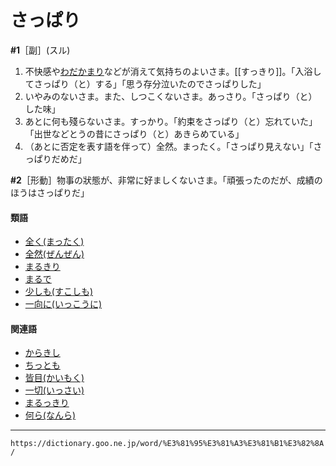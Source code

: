 # さっぱり

**\#1**［副］(スル)

1. 不快感や[わだかまり](わだかまり（蟠り）)などが消えて気持ちのよいさま。[[すっきり]]。「入浴してさっぱり（と）する」「思う存分泣いたのでさっぱりした」
2. いやみのないさま。また、しつこくないさま。あっさり。「さっぱり（と）した味」
3. あとに何も殘らないさま。すっかり。「約束をさっぱり（と）忘れていた」「出世などとうの昔にさっぱり（と）あきらめている」
4. （あとに否定を表す語を伴って）全然。まったく。「さっぱり見えない」「さっぱりだめだ」
    

**\#2**［形動］物事の狀態が、非常に好ましくないさま。「頑張ったのだが、成績のほうはさっぱりだ」

#### 類語

-   [全く(まったく)](https://dictionary.goo.ne.jp/word/%E5%85%A8%E3%81%8F/#jn-208755)
-   [全然(ぜんぜん)](https://dictionary.goo.ne.jp/word/%E5%85%A8%E7%84%B6/#jn-126699)
-   [まるきり](https://dictionary.goo.ne.jp/word/%E4%B8%B8%E5%88%87%E3%82%8A/#jn-209907)
-   [まるで](https://dictionary.goo.ne.jp/word/%E4%B8%B8%E3%81%A7/#jn-210069)
-   [少しも(すこしも)](https://dictionary.goo.ne.jp/word/%E5%B0%91%E3%81%97%E3%82%82/#jn-118100)
-   [一向に(いっこうに)](https://dictionary.goo.ne.jp/word/%E4%B8%80%E5%90%91_%28%E3%81%84%E3%81%A3%E3%81%93%E3%81%86%29/#jn-13189)

#### 関連語

-   [からきし](https://dictionary.goo.ne.jp/word/%E3%81%8B%E3%82%89%E3%81%8D%E3%81%97/#jn-45626)
-   [ちっとも](https://dictionary.goo.ne.jp/word/%E4%BA%9B%E3%81%A8%E3%82%82_%28%E3%81%A1%E3%81%A3%E3%81%A8%E3%82%82%29/#jn-142025)
-   [皆目(かいもく)](https://dictionary.goo.ne.jp/word/%E7%9A%86%E7%9B%AE/#jn-37072)
-   [一切(いっさい)](https://dictionary.goo.ne.jp/word/%E4%B8%80%E5%88%87_%28%E3%81%84%E3%81%A3%E3%81%95%E3%81%84%29/#jn-13218)
-   [まるっきり](https://dictionary.goo.ne.jp/word/%E4%B8%B8%E3%81%A3%E5%88%87%E3%82%8A/#jn-210060)
-   [何ら(なんら)](https://dictionary.goo.ne.jp/word/%E4%BD%95%E7%AD%89_%28%E3%81%AA%E3%82%93%E3%82%89%29/#jn-166059)

---
`https://dictionary.goo.ne.jp/word/%E3%81%95%E3%81%A3%E3%81%B1%E3%82%8A/`